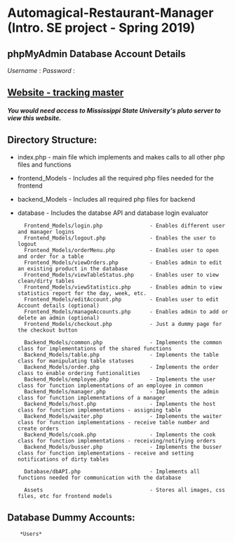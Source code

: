 # Automagical-Restaurant-Manager (Intro. SE project - Spring 2019)

## phpMyAdmin Database Account Details
*Username* : 
*Password* :

## [Website - tracking master](http://pluto.cse.msstate.edu/~an839/SE/Automagical-Restaurant-Manager/)
##### You would need access to Mississippi State University's pluto server to view this website.

## Directory Structure:
* index.php     - main file which implements and makes calls to all other php files and functions
* frontend_Models      - Includes all the required php files needed for the frontend
* backend_Models       - Includes all required php files for backend
* database             - Includes the databse API and database login evaluator 

        Frontend_Models/login.php               - Enables different user and manager logins
        Frontend_Models/logout.php              - Enables the user to logout
        Frontend_Models/orderMenu.php           - Enables user to open and order for a table
        Frontend_Models/viewOrders.php          - Enables admin to edit an existing product in the database
        Frontend_Models/viewTableStatus.php     - Enables user to view clean/dirty tables
        Frontend_Models/viewStatistics.php      - Enables admin to view statistics report for the day, week, etc. 
        Frontend_Models/editAccount.php         - Enables user to edit Account details (optional)
        Frontend_Models/manageAccounts.php      - Enables admin to add or delete an admin (optional)
        Frontend_Models/checkout.php            - Just a dummy page for the checkout button

        Backend_Models/common.php               - Implements the common class for implementations of the shared functions
        Backend_Models/table.php                - Implements the table class for manipulating table statuses
        Backend_Models/order.php                - Implements the order class to enable ordering funtionalities
        Backend_Models/employee.php             - Implements the user class for function implementations of an employee in common
        Backend_Models/manager.php              - Implements the admin class for function implementations of a manager
        Backend_Models/host.php                 - Implements the host class for function implementations - assigning table 
        Backend_Models/waiter.php               - Implements the waiter class for function implementations - receive table number and create orders 
        Backend_Models/cook.php                 - Implements the cook class for function implementations - receiving/notifying orders 
        Backend_Models/busser.php               - Implements the busser class for function implementations - receive and setting notifications of dirty tables

        Database/dbAPI.php                      - Implements all functions needed for communication with the database

        Assets                                  - Stores all images, css files, etc for frontend models


## Database Dummy Accounts:

        *Users*        



